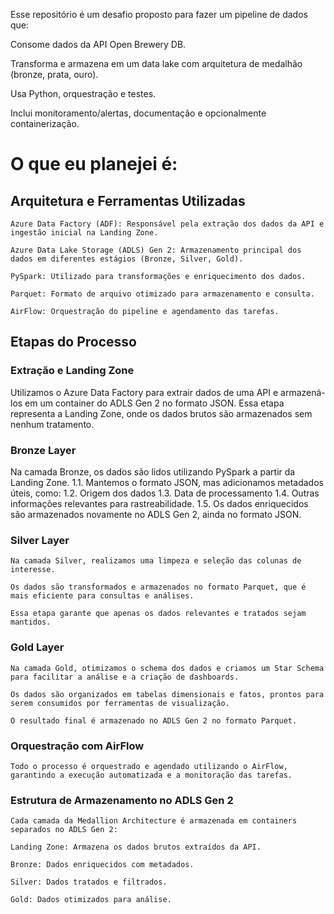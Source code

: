 Esse repositório é um desafio proposto para fazer um pipeline de dados que:

Consome dados da API Open Brewery DB.

Transforma e armazena em um data lake com arquitetura de medalhão (bronze, prata, ouro).

Usa Python, orquestração e testes.

Inclui monitoramento/alertas, documentação e opcionalmente containerização.

# O que eu planejei é:

## Arquitetura e Ferramentas Utilizadas

    Azure Data Factory (ADF): Responsável pela extração dos dados da API e ingestão inicial na Landing Zone.

    Azure Data Lake Storage (ADLS) Gen 2: Armazenamento principal dos dados em diferentes estágios (Bronze, Silver, Gold).

    PySpark: Utilizado para transformações e enriquecimento dos dados.

    Parquet: Formato de arquivo otimizado para armazenamento e consulta.

    AirFlow: Orquestração do pipeline e agendamento das tarefas.

## Etapas do Processo

### Extração e Landing Zone

Utilizamos o Azure Data Factory para extrair dados de uma API e armazená-los em um container do ADLS Gen 2 no formato JSON. Essa etapa representa a Landing Zone, onde os dados brutos são armazenados sem nenhum tratamento.

### Bronze Layer

Na camada Bronze, os dados são lidos utilizando PySpark a partir da Landing Zone.
    1.1. Mantemos o formato JSON, mas adicionamos metadados úteis, como:
    1.2. Origem dos dados
    1.3. Data de processamento
    1.4. Outras informações relevantes para rastreabilidade.
    1.5. Os dados enriquecidos são armazenados novamente no ADLS Gen 2, ainda no formato JSON.

### Silver Layer
    
    Na camada Silver, realizamos uma limpeza e seleção das colunas de interesse.

    Os dados são transformados e armazenados no formato Parquet, que é mais eficiente para consultas e análises.

    Essa etapa garante que apenas os dados relevantes e tratados sejam mantidos.

### Gold Layer
    Na camada Gold, otimizamos o schema dos dados e criamos um Star Schema para facilitar a análise e a criação de dashboards.

    Os dados são organizados em tabelas dimensionais e fatos, prontos para serem consumidos por ferramentas de visualização.

    O resultado final é armazenado no ADLS Gen 2 no formato Parquet.

### Orquestração com AirFlow

    Todo o processo é orquestrado e agendado utilizando o AirFlow, garantindo a execução automatizada e a monitoração das tarefas.

### Estrutura de Armazenamento no ADLS Gen 2

    Cada camada da Medallion Architecture é armazenada em containers separados no ADLS Gen 2:

    Landing Zone: Armazena os dados brutos extraídos da API.

    Bronze: Dados enriquecidos com metadados.

    Silver: Dados tratados e filtrados.

    Gold: Dados otimizados para análise.